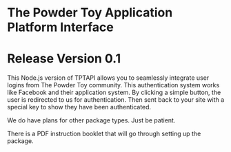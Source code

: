 The Powder Toy Application Platform Interface
====================================
Release Version 0.1
====================================

This Node.js version of TPTAPI allows you to seamlessly integrate user logins from The Powder Toy community. This authentication system works like Facebook and their application system. By clicking a simple button, the user is redirected to us for authentication. Then sent back to your site with a special key to show they have been authenticated. 

We do have plans for other package types. Just be patient.

There is a PDF instruction booklet that will go through setting up the package.
